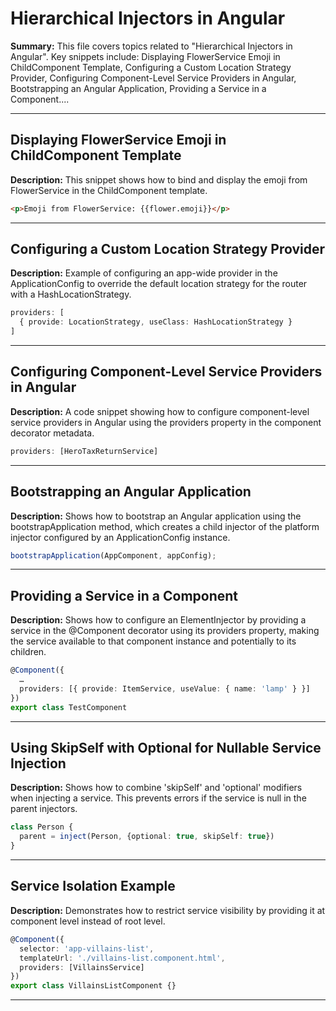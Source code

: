 # Hierarchical Injectors in Angular

**Summary:** This file covers topics related to "Hierarchical Injectors in Angular". Key snippets include: Displaying FlowerService Emoji in ChildComponent Template, Configuring a Custom Location Strategy Provider, Configuring Component-Level Service Providers in Angular, Bootstrapping an Angular Application, Providing a Service in a Component....

---

## Displaying FlowerService Emoji in ChildComponent Template

**Description:** This snippet shows how to bind and display the emoji from FlowerService in the ChildComponent template.

```html
<p>Emoji from FlowerService: {{flower.emoji}}</p>
```

---

## Configuring a Custom Location Strategy Provider

**Description:** Example of configuring an app-wide provider in the ApplicationConfig to override the default location strategy for the router with a HashLocationStrategy.

```typescript
providers: [
  { provide: LocationStrategy, useClass: HashLocationStrategy }
]
```

---

## Configuring Component-Level Service Providers in Angular

**Description:** A code snippet showing how to configure component-level service providers in Angular using the providers property in the component decorator metadata.

```typescript
providers: [HeroTaxReturnService]
```

---

## Bootstrapping an Angular Application

**Description:** Shows how to bootstrap an Angular application using the bootstrapApplication method, which creates a child injector of the platform injector configured by an ApplicationConfig instance.

```javascript
bootstrapApplication(AppComponent, appConfig);
```

---

## Providing a Service in a Component

**Description:** Shows how to configure an ElementInjector by providing a service in the @Component decorator using its providers property, making the service available to that component instance and potentially to its children.

```typescript
@Component({
  …
  providers: [{ provide: ItemService, useValue: { name: 'lamp' } }]
})
export class TestComponent
```

---

## Using SkipSelf with Optional for Nullable Service Injection

**Description:** Shows how to combine 'skipSelf' and 'optional' modifiers when injecting a service. This prevents errors if the service is null in the parent injectors.

```typescript
class Person {
  parent = inject(Person, {optional: true, skipSelf: true})
}
```

---

## Service Isolation Example

**Description:** Demonstrates how to restrict service visibility by providing it at component level instead of root level.

```typescript
@Component({
  selector: 'app-villains-list',
  templateUrl: './villains-list.component.html',
  providers: [VillainsService]
})
export class VillainsListComponent {}
```

---